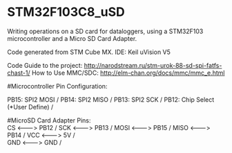 # STM32F103C8_uSD

Writing operations on a SD card for dataloggers, using a STM32F103 microcontroller and a Micro SD Card Adapter.

Code generated from STM Cube MX.
IDE: Keil uVision V5

Code Guide to the project:  http://narodstream.ru/stm-urok-88-sd-spi-fatfs-chast-1/
How to Use MMC/SDC:         http://elm-chan.org/docs/mmc/mmc_e.html

#Microcontroller Pin Configuration:
  
 PB15: SPI2 MOSI  / 
 PB14: SPI2 MISO  /
 PB13: SPI2 SCK  /
 PB12: Chip Select (*User Define) /
    
#MicroSD Card Adapter Pins:   
    CS      <--->   PB12 / 
    SCK     <--->   PB13 /
    MOSI    <--->   PB15 /
    MISO    <--->   PB14 /
    VCC     <--->   5V /  
    GND     <--->   GND /




